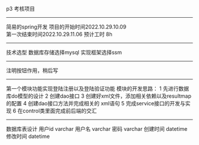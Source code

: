 p3 考核项目

-----------------------------------
简易的spring开发
项目的开始时间2022.10.29.10.09   
第一次结束时间2022.10.29.11.06
预计工时 8h


-----------------------------------
技术选型
数据库存储选择mysql
实现框架选择ssm

-----------------------------------
注明按钮作用，稍后写

-----------------------------------
第一个模块功能实现登陆注册以及登陆验证功能
模块的开发思路：
1 先进行数据库do模型的设计
2 创建dao接口
3 创建好xml文件，添加相关依赖以及resultmap的配置
4 创建dao接口方法并完成相关的 xml语句
5 完成service接口的开发与实现
6 在control类里面完成前后端的交汇

-----
数据库表设计
用户id varchar
用户名 varchar
密码 varchar
创建时间 datetime
修改时间 datetime